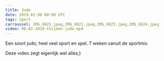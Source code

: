 ```yaml
---
title: Judo
date: 2019-02-08 00:00 UTC
tags: sport
carroussel: IMG_8821.jpeg,IMG_8822.jpeg,IMG_8823.jpeg,IMG_8824.jpeg
video: 08-02-2019-thijmen-judo.mp4
---
```

Een soort judo; heel veel sport en spel. 7 weken vanuit de sportmix.

Deze video zegt eigenlijk wel alles;)


